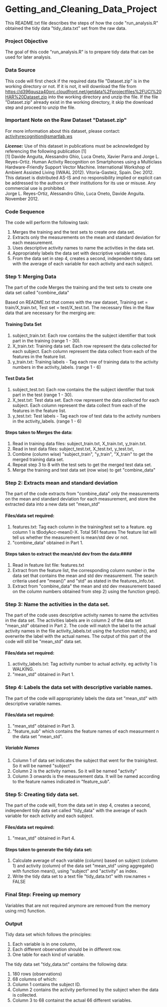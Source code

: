 # Getting_and_Cleaning_Data_Project

This README.txt file describes the steps of how the code "run_analysis.R" obtained the tidy data "tidy_data.txt" set from the raw data.


### Project Objective ###

The goal of this code "run_analysis.R" is to prepare tidy data that can be used for later analysis.


### Data Source ###

This code will first check if the required data file "Dataset.zip" is in the working directory or not.
If it is not, it will download the file from https://d396qusza40orc.cloudfront.net/getdata%2Fprojectfiles%2FUCI%20HAR%20Dataset.zip
into the working directory and unzip the file. If the file "Dataset.zip" already exist in the working directory, it skip
the download step and proceed to unzip the file.


### Important Note on the Raw Dataset "Dataset.zip" ###

For more information about this dataset, please contact: activityrecognition@smartlab.ws

**_License:_** 
Use of this dataset in publications must be acknowledged by referencing the following publication [1]  
[1] Davide Anguita, Alessandro Ghio, Luca Oneto, Xavier Parra and Jorge L. Reyes-Ortiz. Human Activity Recognition on Smartphones using a Multiclass Hardware-Friendly Support Vector Machine. International Workshop of Ambient Assisted Living (IWAAL 2012). Vitoria-Gasteiz, Spain. Dec 2012.  
This dataset is distributed AS-IS and no responsibility implied or explicit can be addressed to the authors or their institutions for its use or misuse. Any commercial use is prohibited.  
Jorge L. Reyes-Ortiz, Alessandro Ghio, Luca Oneto, Davide Anguita. November 2012.


### Code Sequence ###
The code will perform the following task:

1. Merges the training and the test sets to create one data set.  
2. Extracts only the measurements on the mean and standard deviation for each measurement.  
3. Uses descriptive activity names to name the activities in the data set.  
4. Appropriately labels the data set with descriptive variable names.  
5. From the data set in step 4, creates a second, independent tidy data set with the average of each variable for each activity and each subject.


### Step 1: Merging Data ###
The part of the code Merges the training and the test sets to create one data set called "combine_data"

Based on README.txt that comes with the raw dataset, Training set = train/X_train.txt, Test set = test/X_test.txt.
The necessary files in the Raw data that are necessary for the merging are:

#### Training Data Set ####

1. subject_train.txt: Each row contains the the subject identifier that took part in the training (range 1 - 30).
2. X_train.txt: Training data set. Each row represent the data collected for each subject. Each column represent the data collect from each of the features in the feature list.
3. y_train.txt: Training labels - Tag each row of training data to the activity numbers in the activity_labels. (range 1 - 6)

#### Test Data Set ####

1. subject_test.txt: Each row contains the the subject identifier that took part in the test (range 1 - 30).
2. X_test.txt: Test data set. Each row represent the data collected for each subject.
Each column represent the data collect from each of the features in the feature list.
3. y_test.txt: Test labels - Tag each row of test data to the activity numbers in the activity_labels. (range 1 - 6)

#### Steps taken to Merges the data: ####

1. Read in training data files: subject_train.txt, X_train.txt, y_train.txt.
2. Read in test data files: subject_test.txt, X_test.txt, y_test.txt,
3. Combine (column wise) "subject_train", "y_train", "X_train" to get the merged training data set.
4. Repeat step 3 to 8 with the test sets to get the merged test data set.
5. Merge the training and test data set (row wise) to get "combine_data"


### Step 2: Extracts mean and standard deviation ###
The part of the code extracts from "combine_data" only the measurements on the mean and standard deviation for each measurement,
and store the extracted data into a new data set "mean_std"

#### Files/data set required: ####

1. features.txt: Tag each column in the training/test set to a feature. eg column 1 is tBodyAcc-mean()-X. Total 561 features
The feature list will tell us whether the measurement is mean/std dev or not.
2. "combine_data" obtained in Part 1.

#### Steps taken to extract the mean/std dev from the data:####

1. Read in feature list file: features.txt
2. Extract from the feature list, the corresponding column number in the data set that contains the mean and std dev measurement.
The search criteria used are "mean()" and "std" as stated in the features_info.txt.
3. Extract from "combine_data" the mean and std dev measurement based on the column numbers obtained from step 2) using the function grep().


### Step 3: Name the activities in the data set. ###
The part of the code uses descriptive activity names to name the activities in the data set. The activities labels are in column 2 of the data set
"mean_std" obtained in Part 2. The code will match the label to the actual activity names in the file activity_labels.txt using the function match(),
and overwrite the label with the actual names. The output of this part of the code will still be "mean_std" data set.  


#### Files/data set required: ####
1. activity_labels.txt: Tag activity number to actual activity. eg activity 1 is WALKING.
2. "mean_std" obtained in Part 1.


### Step 4: Labels the data set with descriptive variable names. ###
The part of the code will appropriately labels the data set "mean_std" with descriptive variable names.

#### Files/data set required: ####
1. "mean_std" obtained in Part 3.
2. "feature_sub" which contains the feature names of each measurment n the data set "mean_std".

##### Variable Names #####

1. Column 1 of data set indicates the subject that went for the trainig/test. So it will be named "subject"
2. Column 2 is the activity names. So it will be named "activity"
3. Column 3 onwards is the measurement data. It will be named according to the feature names indicated in "feature_sub".


### Step 5: Creating tidy data set. ###
The part of the code will, from the data set in step 4, creates a second,
independent tidy data set called "tidy_data" with the average of each variable for each activity and each subject.

#### Files/data set required: ####

1. "mean_std" obtained in Part 4.

#### Steps taken to generate the tidy data set: ####
1. Calculate average of each variable (column) based on subject (column 1) and activity (column) of the data set "mean_std"
using aggregate() with function mean(), using "subject" and "activity" as index.
2. Write the tidy data set to a text file "tidy_data.txt" with row.names = FALSE


### Final Step: Freeing up memory ###
Variables that are not required anymore are removed from the memory using rm() function.


### Output ###
Tidy data set which follows the principles:
1. Each variable is in one column,
2. Each different observation should be in different row.
3. One table for each kind of variable.

The tidy data set "tidy_data.txt" contains the following data:
1. 180 rows (observations)
2. 68 columns of which:
  1. Column 1 contains the subject ID.
  2. Column 2 contains the activity performed by the subject when the data is collected.
  3. Column 3 to 68 containst the actual 66 different variables.
